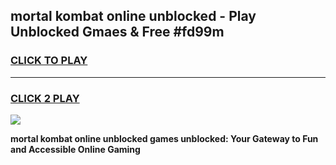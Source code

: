 
## mortal kombat online unblocked - Play Unblocked Gmaes & Free #fd99m
<h3>
<a href="https://news.freeplayer.one?title=mortal_kombat_online_unblocked&ref=24F">CLICK TO PLAY</a></h3>
<hr>

<h3>
<a href="https://news.freeplayer.one?title=mortal_kombat_online_unblocked&ref=24F">CLICK 2 PLAY</a>
  
</h3>

<a href="https://news.freeplayer.one?title=mortal_kombat_online_unblocked&ref=24F/"><img src="https://clearcache.store/games.png"></a>


**mortal kombat online unblocked games unblocked: Your Gateway to Fun and Accessible Online Gaming**
